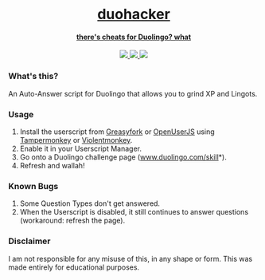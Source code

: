 <h1 align="center">
  <br>
  <a href="https://github.com/smintf/duohacker/">
  <br>
  duohacker
  <br>
</h1>

<h4 align="center">there's cheats for Duolingo? what</h4>

<p align="center">
  <a href="https://github.com/smintf/duohacker/blob/main/LICENSE/">
    <img src="https://img.shields.io/badge/license-MIT-black">
  </a>
  <a href="https://github.com/smintf/duohacker/releases">
      <img src="https://img.shields.io/badge/version-v1.0.4-blue">
  </a>
  <a href="https://github.com/smintf/duohacker/">
      <img src="https://img.shields.io/badge/status-works-success">
  </a>
</p>

### What's this?

An Auto-Answer script for Duolingo that allows you to grind XP and Lingots.

### Usage

1. Install the userscript from [Greasyfork](https://greasyfork.org/en/scripts/440703-duohacker) or [OpenUserJS](https://openuserjs.org/scripts/smintf/Duohacker) using [Tampermonkey](https://www.tampermonkey.net/) or [Violentmonkey](https://violentmonkey.github.io/get-it/).
2. Enable it in your Userscript Manager.
3. Go onto a Duolingo challenge page (www.duolingo.com/skill*).
4. Refresh and wallah!

### Known Bugs

1. Some Question Types don't get answered.
2. When the Userscript is disabled, it still continues to answer questions (workaround: refresh the page).

### Disclaimer

I am not responsible for any misuse of this, in any shape or form. This was made entirely for educational purposes.
